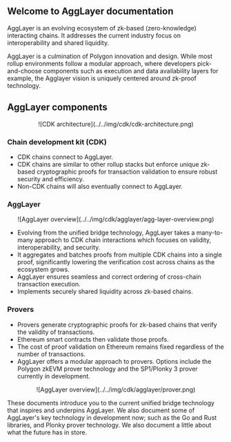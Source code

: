 
## Welcome to AggLayer documentation

AggLayer is an evolving ecosystem of zk-based (zero-knowledge) interacting chains. It addresses the current industry focus on interoperability and shared liquidity.

AggLayer is a culmination of Polygon innovation and design. While most rollup environments follow a modular approach, where developers pick-and-choose components such as execution and data availability layers for example, the Agglayer vision is uniquely centered around zk-proof technology.
 
## AggLayer components

<center>
![CDK architecture](../../img/cdk/cdk-architecture.png)
</center>

### Chain development kit (CDK)

- CDK chains connect to AggLayer.
- CDK chains are similar to other rollup stacks but enforce unique zk-based cryptographic proofs for transaction validation to ensure robust security and efficiency.
- Non-CDK chains will also eventually connect to AggLayer.

### AggLayer

<center>
![AggLayer overview](../../img/cdk/agglayer/agg-layer-overview.png)
</center>

- Evolving from the unified bridge technology, AggLayer takes a many-to-many approach to CDK chain interactions which focuses on validity, interoperability, and security.
- It aggregates and batches proofs from multiple CDK chains into a single proof, significantly lowering the verification cost across chains as the ecosystem grows.
- AggLayer ensures seamless and correct ordering of cross-chain transaction execution.
- Implements securely shared liquidity across zk-based chains.

### Provers

- Provers generate cryptographic proofs for zk-based chains that verify the validity of transactions.
- Ethereum smart contracts then validate those proofs.
- The cost of proof validation on Ethereum remains fixed regardless of the number of transactions.
- AggLayer offers a modular approach to provers. Options include the Polygon zkEVM prover technology and the SP1/Plonky 3 prover currently in development.

<center>
![AggLayer overview](../../img/cdk/agglayer/prover.png)
</center>

These documents introduce you to the current unified bridge technology that inspires and underpins AggLayer. We also document some of AggLayer's key technology in development now; such as the Go and Rust libraries, and Plonky prover technology. We also document a little about what the future has in store.